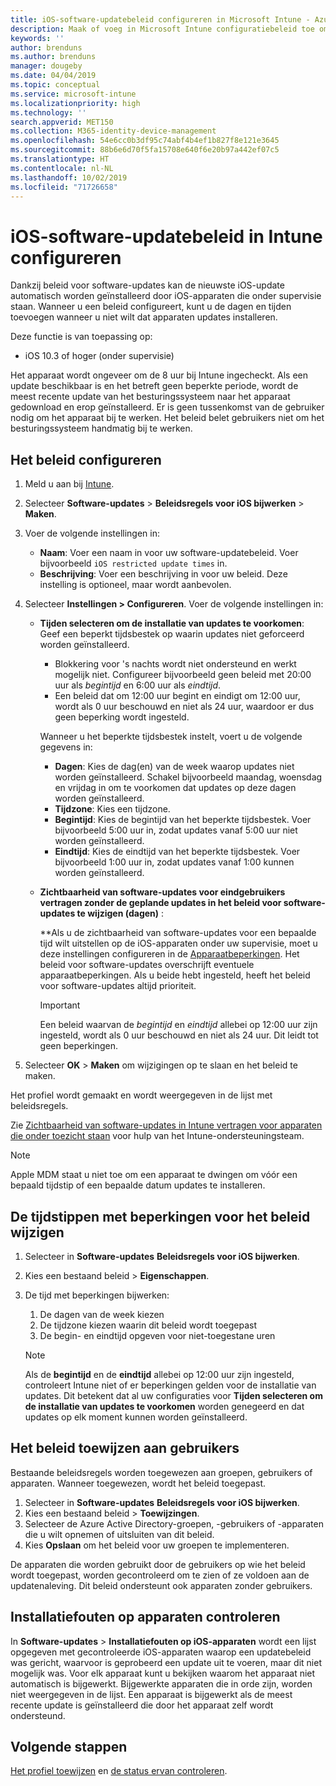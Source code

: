 ```yaml
---
title: iOS-software-updatebeleid configureren in Microsoft Intune - Azure | Microsoft Docs
description: Maak of voeg in Microsoft Intune configuratiebeleid toe om beperkingen in te stellen wanneer software-updates automatisch worden geïnstalleerd op iOS-apparaten die door Intune worden beheerd of onder supervisie staan van Intune. U kunt de datum en tijd kiezen wanneer updates niet worden geïnstalleerd. U kunt dit beleid ook toewijzen aan groepen, gebruikers of apparaten en controleren op eventuele fouten bij de installatie.
keywords: ''
author: brenduns
ms.author: brenduns
manager: dougeby
ms.date: 04/04/2019
ms.topic: conceptual
ms.service: microsoft-intune
ms.localizationpriority: high
ms.technology: ''
search.appverid: MET150
ms.collection: M365-identity-device-management
ms.openlocfilehash: 54e6cc0b3df95c74abf4b4ef1b827f8e121e3645
ms.sourcegitcommit: 88b6e6d70f5fa15708e640f6e20b97a442ef07c5
ms.translationtype: HT
ms.contentlocale: nl-NL
ms.lasthandoff: 10/02/2019
ms.locfileid: "71726658"
---
```

# <a name="add-ios-software-update-policies-in-intune"></a>iOS-software-updatebeleid in Intune configureren

Dankzij beleid voor software-updates kan de nieuwste iOS-update automatisch worden geïnstalleerd door iOS-apparaten die onder supervisie staan. Wanneer u een beleid configureert, kunt u de dagen en tijden toevoegen wanneer u niet wilt dat apparaten updates installeren.

Deze functie is van toepassing op:

- iOS 10.3 of hoger (onder supervisie)

Het apparaat wordt ongeveer om de 8 uur bij Intune ingecheckt. Als een update beschikbaar is en het betreft geen beperkte periode, wordt de meest recente update van het besturingssysteem naar het apparaat gedownload en erop geïnstalleerd. Er is geen tussenkomst van de gebruiker nodig om het apparaat bij te werken. Het beleid belet gebruikers niet om het besturingssysteem handmatig bij te werken.

## <a name="configure-the-policy"></a>Het beleid configureren

1. Meld u aan bij [Intune](https://go.microsoft.com/fwlink/?linkid=2090973).
2. Selecteer **Software-updates** > **Beleidsregels voor iOS bijwerken** > **Maken**.
3. Voer de volgende instellingen in:

    - **Naam**: Voer een naam in voor uw software-updatebeleid. Voer bijvoorbeeld `iOS restricted update times` in.
    - **Beschrijving**: Voer een beschrijving in voor uw beleid. Deze instelling is optioneel, maar wordt aanbevolen.

4. Selecteer **Instellingen > Configureren**. Voer de volgende instellingen in:

    - **Tijden selecteren om de installatie van updates te voorkomen**: Geef een beperkt tijdsbestek op waarin updates niet geforceerd worden geïnstalleerd.
      - Blokkering voor 's nachts wordt niet ondersteund en werkt mogelijk niet. Configureer bijvoorbeeld geen beleid met 20:00 uur als *begintijd* en 6:00 uur als *eindtijd*.
      - Een beleid dat om 12:00 uur begint en eindigt om 12:00 uur, wordt als 0 uur beschouwd en niet als 24 uur, waardoor er dus geen beperking wordt ingesteld.

      Wanneer u het beperkte tijdsbestek instelt, voert u de volgende gegevens in:

      - **Dagen**: Kies de dag(en) van de week waarop updates niet worden geïnstalleerd. Schakel bijvoorbeeld maandag, woensdag en vrijdag in om te voorkomen dat updates op deze dagen worden geïnstalleerd.
      - **Tijdzone**: Kies een tijdzone.
      - **Begintijd**: Kies de begintijd van het beperkte tijdsbestek. Voer bijvoorbeeld 5:00 uur in, zodat updates vanaf 5:00 uur niet worden geïnstalleerd.
      - **Eindtijd**: Kies de eindtijd van het beperkte tijdsbestek. Voer bijvoorbeeld 1:00 uur in, zodat updates vanaf 1:00 kunnen worden geïnstalleerd.

    - **Zichtbaarheid van software-updates voor eindgebruikers vertragen zonder de geplande updates in het beleid voor software-updates te wijzigen (dagen)** : 

      **Als u de zichtbaarheid van software-updates voor een bepaalde tijd wilt uitstellen op de iOS-apparaten onder uw supervisie, moet u deze instellingen configureren in de [Apparaatbeperkingen](../configuration/device-restrictions-ios.md#general). Het beleid voor software-updates overschrijft eventuele apparaatbeperkingen. Als u beide hebt ingesteld, heeft het beleid voor software-updates altijd prioriteit.

      > [!IMPORTANT]  
      > Een beleid waarvan de *begintijd* en *eindtijd* allebei op 12:00 uur zijn ingesteld, wordt als 0 uur beschouwd en niet als 24 uur. Dit leidt tot geen beperkingen.  

5. Selecteer **OK** > **Maken** om wijzigingen op te slaan en het beleid te maken.

Het profiel wordt gemaakt en wordt weergegeven in de lijst met beleidsregels.

Zie [Zichtbaarheid van software-updates in Intune vertragen voor apparaten die onder toezicht staan](https://techcommunity.microsoft.com/t5/Intune-Customer-Success/Delaying-visibility-of-software-updates-in-Intune-for-supervised/ba-p/345753) voor hulp van het Intune-ondersteuningsteam.

> [!NOTE]
> Apple MDM staat u niet toe om een apparaat te dwingen om vóór een bepaald tijdstip of een bepaalde datum updates te installeren.

## <a name="change-the-restricted-times-for-the-policy"></a>De tijdstippen met beperkingen voor het beleid wijzigen

1. Selecteer in **Software-updates** **Beleidsregels voor iOS bijwerken**.
2. Kies een bestaand beleid > **Eigenschappen**.
3. De tijd met beperkingen bijwerken:

    1. De dagen van de week kiezen
    2. De tijdzone kiezen waarin dit beleid wordt toegepast
    3. De begin- en eindtijd opgeven voor niet-toegestane uren

    > [!NOTE]
    > Als de **begintijd** en de **eindtijd** allebei op 12:00 uur zijn ingesteld, controleert Intune niet of er beperkingen gelden voor de installatie van updates. Dit betekent dat al uw configuraties voor **Tijden selecteren om de installatie van updates te voorkomen** worden genegeerd en dat updates op elk moment kunnen worden geïnstalleerd.  

## <a name="assign-the-policy-to-users"></a>Het beleid toewijzen aan gebruikers

Bestaande beleidsregels worden toegewezen aan groepen, gebruikers of apparaten. Wanneer toegewezen, wordt het beleid toegepast.

1. Selecteer in **Software-updates** **Beleidsregels voor iOS bijwerken**.
2. Kies een bestaand beleid > **Toewijzingen**.
3. Selecteer de Azure Active Directory-groepen, -gebruikers of -apparaten die u wilt opnemen of uitsluiten van dit beleid.
4. Kies **Opslaan** om het beleid voor uw groepen te implementeren.

De apparaten die worden gebruikt door de gebruikers op wie het beleid wordt toegepast, worden gecontroleerd om te zien of ze voldoen aan de updatenaleving. Dit beleid ondersteunt ook apparaten zonder gebruikers.

## <a name="monitor-device-installation-failures"></a>Installatiefouten op apparaten controleren
<!-- 1352223 -->
In **Software-updates** > **Installatiefouten op iOS-apparaten** wordt een lijst opgegeven met gecontroleerde iOS-apparaten waarop een updatebeleid was gericht, waarvoor is geprobeerd een update uit te voeren, maar dit niet mogelijk was. Voor elk apparaat kunt u bekijken waarom het apparaat niet automatisch is bijgewerkt. Bijgewerkte apparaten die in orde zijn, worden niet weergegeven in de lijst. Een apparaat is bijgewerkt als de meest recente update is geïnstalleerd die door het apparaat zelf wordt ondersteund.

## <a name="next-steps"></a>Volgende stappen

[Het profiel toewijzen](../configuration/device-profile-assign.md) en [de status ervan controleren](../configuration/device-profile-monitor.md).

